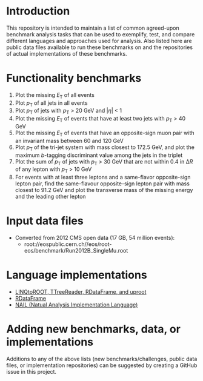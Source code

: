 Introduction
============
This repository is intended to maintain a list of common agreed-upon benchmark analysis tasks that can be used to exemplify, test, and compare different languages and approaches used for analysis. Also listed here are public data files available to run these benchmarks on and the repositories of actual implementations of these benchmarks.

Functionality benchmarks
========================

1. Plot the missing <i>E</i><sub>T</sub> of all events
1. Plot <i>p</i><sub>T</sub> of all jets in all events
1. Plot <i>p</i><sub>T</sub> of jets with <i>p</i><sub>T</sub> > 20 GeV and |<i>η</i>| < 1
1. Plot the missing <i>E</i><sub>T</sub> of events that have at least two jets with <i>p</i><sub>T</sub> > 40 GeV
1. Plot the missing <i>E</i><sub>T</sub> of events that have an opposite-sign muon pair with an invariant mass between 60 and 120 GeV
1. Plot <i>p</i><sub>T</sub> of the tri-jet system with mass closest to 172.5 GeV, and plot the maximum <i>b</i>-tagging discriminant value among the jets in the triplet
1. Plot the sum of <i>p</i><sub>T</sub> of jets with <i>p</i><sub>T</sub> > 30 GeV that are not within 0.4 in Δ<i>R</i> of any lepton with <i>p</i><sub>T</sub> > 10 GeV
1. For events with at least three leptons and a same-flavor opposite-sign lepton pair, find the same-flavour opposite-sign lepton pair with mass closest to 91.2 GeV and plot the transverse mass of the missing energy and the leading other lepton

Input data files
================

* Converted from 2012 CMS open data (17 GB, 54 million events):
  * root://eospublic.cern.ch//eos/root-eos/benchmark/Run2012B_SingleMu.root

Language implementations
========================

* [LINQtoROOT, TTreeReader, RDataFrame, and uproot](https://github.com/gordonwatts/analysis-plot-comparison)
* [RDataFrame](https://github.com/stwunsch/opendata-benchmarks)
* [NAIL (Natual Analysis Implementation Language)](https://github.com/arizzi/nail/tree/master/benchmarks)

Adding new benchmarks, data, or implementations
===============================================

Additions to any of the above lists (new benchmarks/challenges, public data files, or implementation repositories) can be suggested by creating a GitHub issue in this project.

